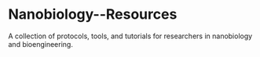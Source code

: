 # Nanobiology--Resources
A collection of protocols, tools, and tutorials for researchers in nanobiology and bioengineering. 
